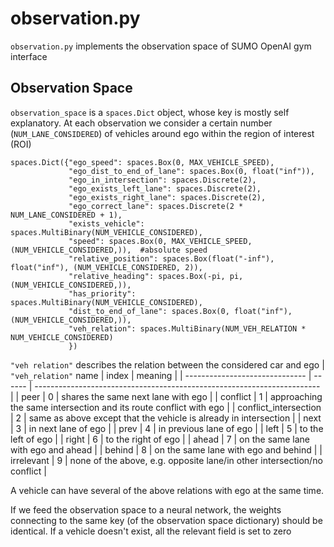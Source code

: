 # observation.py
`observation.py` implements the observation space of SUMO OpenAI gym interface

## Observation Space
`observation_space` is a `spaces.Dict` object, whose key is mostly self explanatory. At each observation we consider a 
certain number (`NUM_LANE_CONSIDERED`) of vehicles around ego within the region of interest (ROI)

```
spaces.Dict({"ego_speed": spaces.Box(0, MAX_VEHICLE_SPEED),
             "ego_dist_to_end_of_lane": spaces.Box(0, float("inf")),
             "ego_in_intersection": spaces.Discrete(2),
             "ego_exists_left_lane": spaces.Discrete(2),
             "ego_exists_right_lane": spaces.Discrete(2),
             "ego_correct_lane": spaces.Discrete(2 * NUM_LANE_CONSIDERED + 1),
             "exists_vehicle": spaces.MultiBinary(NUM_VEHICLE_CONSIDERED),
             "speed": spaces.Box(0, MAX_VEHICLE_SPEED, (NUM_VEHICLE_CONSIDERED,)),  #absolute speed
             "relative_position": spaces.Box(float("-inf"), float("inf"), (NUM_VEHICLE_CONSIDERED, 2)),
             "relative_heading": spaces.Box(-pi, pi, (NUM_VEHICLE_CONSIDERED,)),
             "has_priority": spaces.MultiBinary(NUM_VEHICLE_CONSIDERED),
             "dist_to_end_of_lane": spaces.Box(0, float("inf"), (NUM_VEHICLE_CONSIDERED,)),
             "veh_relation": spaces.MultiBinary(NUM_VEH_RELATION * NUM_VEHICLE_CONSIDERED)
             })
```

`"veh relation"` describes the relation between the considered car and ego
| `"veh_relation"` name          | index  | meaning                                                                 |
| ------------------------------ | ------ | ----------------------------------------------------------------------- |
| peer                           | 0      | shares the same next lane with ego                                      |
| conflict                       | 1      | approaching the same intersection and its route conflict with ego       |
| conflict_intersection          | 2      | same as above except that the vehicle is already in intersection        |
| next                           | 3      | in next lane of ego                                                     |
| prev                           | 4      | in previous lane of ego                                                 |
| left                           | 5      | to the left of ego                                                      |
| right                          | 6      | to the right of ego                                                     |
| ahead                          | 7      | on the same lane with ego and ahead                                     |
| behind                         | 8      | on the same lane with ego and behind                                    |
| irrelevant                     | 9      | none of the above, e.g. opposite lane/in other intersection/no conflict |

A vehicle can have several of the above relations with ego at the same time.

If we feed the observation space to a neural network, the weights connecting to the same key (of the observation space dictionary) 
should be identical. If a vehicle doesn't exist, all the relevant field is set to zero